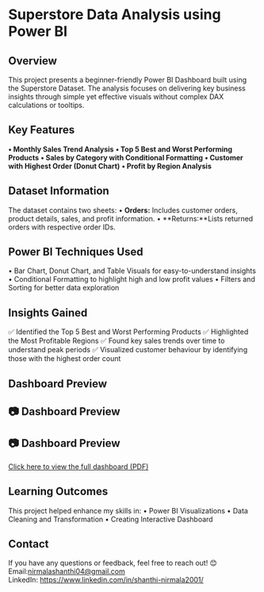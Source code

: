 # Superstore Data Analysis using Power BI

##  Overview
This project presents a beginner-friendly Power BI Dashboard built using the Superstore Dataset. The analysis focuses on delivering key business insights through simple yet effective visuals without complex DAX calculations or tooltips.

##  Key Features
**•	Monthly Sales Trend Analysis**
**•	Top 5 Best and Worst Performing Products**
**•	Sales by Category with Conditional Formatting**
**•	Customer with Highest Order (Donut Chart)**
**•	Profit by Region Analysis**

##  Dataset Information
The dataset contains two sheets:
•	**Orders:** Includes customer orders, product details, sales, and profit information.
•	**Returns:**Lists returned orders with respective order IDs.

##  Power BI Techniques Used
•	Bar Chart, Donut Chart, and Table Visuals for easy-to-understand insights
•	Conditional Formatting to highlight high and low profit values
•	Filters and Sorting for better data exploration

##  Insights Gained
✅ Identified the Top 5 Best and Worst Performing Products
 ✅ Highlighted the Most Profitable Regions 
✅ Found key sales trends over time to understand peak periods 
✅ Visualized customer behaviour by identifying those with the highest order count

## Dashboard Preview
 ## 📷 Dashboard Preview
## 📷 Dashboard Preview
[ Click here to view the full dashboard (PDF)](https://github.com/Shanthi777827/Superstore-Data-Analysis/raw/main/Superstore%20Data%20Analysis.pdf)


## Learning Outcomes
This project helped enhance my skills in:
•	Power BI Visualizations
•	Data Cleaning and Transformation
•	Creating Interactive Dashboard

## Contact
If you have any questions or feedback, feel free to reach out! 😊
Email:nirmalashanthi04@gmail.com  
LinkedIn: https://www.linkedin.com/in/shanthi-nirmala2001/

